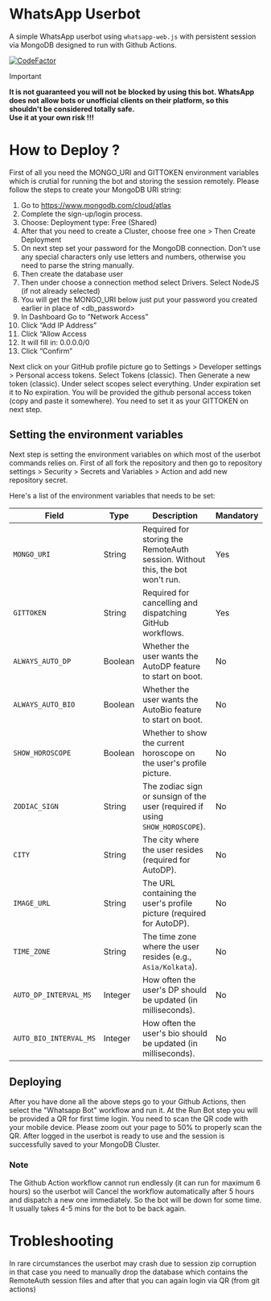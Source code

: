 # WhatsApp Userbot

A simple WhatsApp userbot using `whatsapp-web.js` with persistent session via MongoDB designed to run with Github Actions.

[![CodeFactor](https://www.codefactor.io/repository/github/ayusc/whatsappbot/badge)](https://www.codefactor.io/repository/github/ayusc/whatsappbot)

> [!IMPORTANT]
> **It is not guaranteed you will not be blocked by using this bot. WhatsApp does not allow bots or unofficial clients on their platform, so this shouldn't be considered totally safe.<br>Use it at your own risk !!!**

# How to Deploy ?

First of all you need the MONGO_URI and GITTOKEN environment variables which is crutial for running the bot and storing the session remotely. Please follow the steps to create your MongoDB URI string:

1. Go to https://www.mongodb.com/cloud/atlas
2. Complete the sign-up/login process.
3. Choose: Deployment type: Free (Shared)
4. After that you need to create a Cluster, choose free one > Then Create Deployment
5. On next step set your password for the MongoDB connection. Don't use any special characters only use letters and numbers, otherwise you need to parse the string manually.
6. Then create the database user
7. Then under choose a connection method select Drivers. Select NodeJS (if not already selected)
8. You will get the MONGO_URI below just put your password you created earlier in place of <db_password>
9. In Dashboard Go to “Network Access”
10. Click “Add IP Address”
11. Click “Allow Access
12. It will fill in: 0.0.0.0/0
13. Click “Confirm”

Next click on your GitHub profile picture go to Settings > Developer settings > Personal access tokens.
Select Tokens (classic).
Then Generate a new token (classic).
Under select scopes select everything.
Under expiration set it to No expiration.
You will be provided the github personal access token (copy and paste it somewhere).
You need to set it as your GITTOKEN on next step.

## Setting the environment variables 

Next step is setting the environment variables on which most of the userbot commands relies on.
First of all fork the repository and then go to repository settings > Security > Secrets and Variables > Action and add new repository secret.

Here's a list of the environment variables that needs to be set:

| Field                | Type    | Description                                                                 | Mandatory |
|----------------------|---------|-----------------------------------------------------------------------------|-----------|
| `MONGO_URI`          | String  | Required for storing the RemoteAuth session. Without this, the bot won't run. | Yes       |
| `GITTOKEN`           | String  | Required for cancelling and dispatching GitHub workflows.                   | Yes       |
| `ALWAYS_AUTO_DP`     | Boolean | Whether the user wants the AutoDP feature to start on boot.                 | No        |
| `ALWAYS_AUTO_BIO`    | Boolean | Whether the user wants the AutoBio feature to start on boot.                | No        |
| `SHOW_HOROSCOPE`     | Boolean | Whether to show the current horoscope on the user's profile picture.        | No        |
| `ZODIAC_SIGN`        | String  | The zodiac sign or sunsign of the user (required if using `SHOW_HOROSCOPE`).| No        |
| `CITY`               | String  | The city where the user resides (required for AutoDP).                      | No        |
| `IMAGE_URL`          | String  | The URL containing the user's profile picture (required for AutoDP).        | No        |
| `TIME_ZONE`          | String  | The time zone where the user resides (e.g., `Asia/Kolkata`).                | No        |
| `AUTO_DP_INTERVAL_MS`| Integer | How often the user's DP should be updated (in milliseconds).                | No        |
| `AUTO_BIO_INTERVAL_MS`| Integer| How often the user's bio should be updated (in milliseconds).               | No        |

## Deploying
After you have done all the above steps go to your Github Actions, then select the "Whatsapp Bot" workflow and run it.
At the Run Bot step you will be provided a QR for first time login. You need to scan the QR code with your mobile device. Please zoom out your page to 50% to properly scan the QR.
After logged in the userbot is ready to use and the session is successfully saved to your MongoDB Cluster.

### Note
The Github Action workflow cannot run endlessly (it can run for maximum 6 hours) so the userbot will Cancel the workflow automatically after 5 hours and dispatch a new one immediately. So the bot will be down for some time. It usually takes 4-5 mins for the bot to be back again.

# Trobleshooting

In rare circumstances the userbot may crash due to session zip corruption in that case you need to manually drop the database which contains the RemoteAuth session files and after that you can again login via QR (from git actions)
